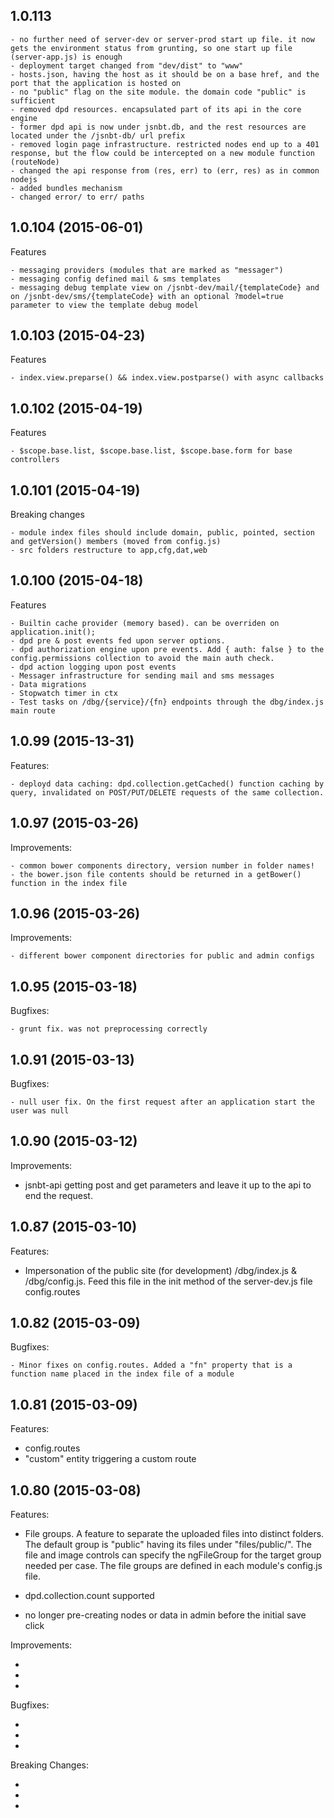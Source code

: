 ## 1.0.113

	- no further need of server-dev or server-prod start up file. it now gets the environment status from grunting, so one start up file (server-app.js) is enough
	- deployment target changed from "dev/dist" to "www"
	- hosts.json, having the host as it should be on a base href, and the port that the application is hosted on
	- no "public" flag on the site module. the domain code "public" is sufficient
	- removed dpd resources. encapsulated part of its api in the core engine
	- former dpd api is now under jsnbt.db, and the rest resources are located under the /jsnbt-db/ url prefix
	- removed login page infrastructure. restricted nodes end up to a 401 response, but the flow could be intercepted on a new module function (routeNode)
	- changed the api response from (res, err) to (err, res) as in common nodejs
	- added bundles mechanism
	- changed error/ to err/ paths

## 1.0.104 (2015-06-01)

Features

	- messaging providers (modules that are marked as "messager")
	- messaging config defined mail & sms templates
	- messaging debug template view on /jsnbt-dev/mail/{templateCode} and on /jsnbt-dev/sms/{templateCode} with an optional ?model=true parameter to view the template debug model



## 1.0.103 (2015-04-23)

Features

	- index.view.preparse() && index.view.postparse() with async callbacks



## 1.0.102 (2015-04-19)

Features

	- $scope.base.list, $scope.base.list, $scope.base.form for base controllers



## 1.0.101 (2015-04-19)

Breaking changes

	- module index files should include domain, public, pointed, section and getVersion() members (moved from config.js)
	- src folders restructure to app,cfg,dat,web



## 1.0.100 (2015-04-18)

Features

	- Builtin cache provider (memory based). can be overriden on application.init();
	- dpd pre & post events fed upon server options. 
	- dpd authorization engine upon pre events. Add { auth: false } to the config.permissions collection to avoid the main auth check.
	- dpd action logging upon post events
	- Messager infrastructure for sending mail and sms messages
	- Data migrations
	- Stopwatch timer in ctx
	- Test tasks on /dbg/{service}/{fn} endpoints through the dbg/index.js main route



## 1.0.99 (2015-13-31)

Features:

	- deployd data caching: dpd.collection.getCached() function caching by query, invalidated on POST/PUT/DELETE requests of the same collection.



## 1.0.97 (2015-03-26)

Improvements:
	
	- common bower components directory, version number in folder names!
	- the bower.json file contents should be returned in a getBower() function in the index file



## 1.0.96 (2015-03-26)

Improvements:
	
	- different bower component directories for public and admin configs



## 1.0.95 (2015-03-18)

Bugfixes:
	
	- grunt fix. was not preprocessing correctly



## 1.0.91 (2015-03-13)

Bugfixes:
	
	- null user fix. On the first request after an application start the user was null



## 1.0.90 (2015-03-12)

Improvements:

  - jsnbt-api getting post and get parameters and leave it up to the api to end the request.
	


## 1.0.87 (2015-03-10)

Features:

  - Impersonation of the public site (for development)
	/dbg/index.js & /dbg/config.js. 
	Feed this file in the init method of the server-dev.js file config.routes



## 1.0.82 (2015-03-09)

Bugfixes:

	- Minor fixes on config.routes. Added a "fn" property that is a function name placed in the index file of a module



## 1.0.81 (2015-03-09)

Features:

  - config.routes
  - "custom" entity triggering a custom route



## 1.0.80 (2015-03-08)

Features:

  - File groups. 
	A feature to separate the uploaded files into distinct folders. 
	The default group is "public" having its files under "files/public/". 
	The file and image controls can specify the ngFileGroup for the target group needed per case.
	The file groups are defined in each module's config.js file.

  - dpd.collection.count supported

  - no longer pre-creating nodes or data in admin before the initial save click

 Improvements:

  - 
  - 
  - 

Bugfixes:

  - 
  - 
  - 

Breaking Changes:

  - 
  - 
  - 